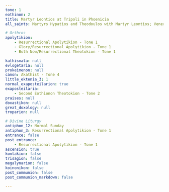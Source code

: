 ```yaml
---
tone: 1
eothinon: 2
title: Martyr Leontios at Tripoli in Phoenicia
all_saints: Martyrs Hypatios and Theodoulos with Martyr Leontios; Venerable Leontios the Hagiorite of Dionysiou monastery on Athos

# Orthros
apolytikion:
    - Resurrectional Apolytikion - Tone 1
    - Glory/Resurrectional Apolytikion - Tone 1
    - Both Now/Resurrectional Theotokion - Tone 1

kathismata: null
evlogetaria: null
prokeimenon: null
canon: Akathist - Tone 4
little_ektenia_3: 1
normal_exaposteilarion: true
exaposteilaria:
    - Second Eothionon Theotokion - Tone 2
praises: null
doxastikon: null
great_doxology: null
troparion: null

# Divine Liturgy
antiphon_12: Normal Sunday
antiphon_3: Resurrectional Apolytikion - Tone 1
entrance: false
post_entrance:
    - Resurrectional Apolytikion - Tone 1
ascension: true
kontakion: false
trisagion: false
megalynarion: false
koinonikon: false
post_communion: false
post_communion_markdown: false

---
```


